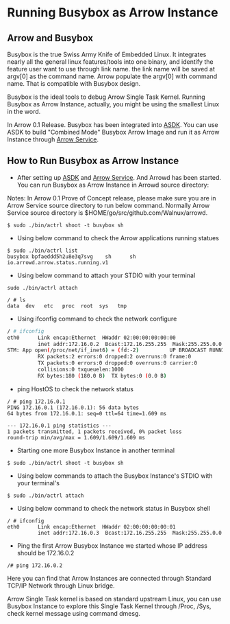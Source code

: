 # Running Busybox as Arrow Instance

## Arrow and Busybox
Busybox is the true Swiss Army Knife of Embedded Linux. It integrates nearly all the general linux features/tools into one binary, and identify the feature user want to use through link name. the link name will be saved at argv[0] as the command name. Arrow populate the argv[0] with command name. That is compatible with Busybox design.

Busybox is the ideal tools to debug Arrow Single Task Kernel. Running Busybox as Arrow Instance, actually, you might be using the smallest Linux in the word.

In Arrow 0.1 Release. Busybox has been integrated into [ASDK](https://github.com/Walnux/Atools/tree/master/ASDK). You can use ASDK to build "Combined Mode" Busybox Arrow Image and run it as Arrow Instance through [Arrow Service](https://github.com/Walnux/arrowd/blob/master/README.md). 

## How to Run Busybox as Arrow Instance
- After setting up [ASDK](https://github.com/Walnux/Atools/tree/master/ASDK) and [Arrow Service](https://github.com/Walnux/arrowd/blob/master/README.md). And Arrowd has been started. You can run Busybox as Arrow Instance in Arrowd source directory:

Notes: In Arrow 0.1 Prove of Concept release, please make sure you are in Arrow Service source directory to run below command. Normally Arrow Service source directory is $HOME/go/src/github.com/Walnux/arrowd. 

```shell
$ sudo ./bin/actrl shoot -t busybox sh
```

- Using below command to check the Arrow applications running statues

``` shell
$ sudo ./bin/actrl list
busybox bpfaeddd5h2u8e3q7svg    sh      sh      io.arrowd.arrow.status.running.v1
```

- Using below command to attach your STDIO with your terminal

``` shell
sudo ./bin/actrl attach

/ # ls
data  dev   etc   proc  root  sys   tmp
```

- Using ifconfig command to check the network configure

``` sh
/ # ifconfig
eth0      Link encap:Ethernet  HWaddr 02:00:00:00:00:00  
          inet addr:172.16.0.2  Bcast:172.16.255.255  Mask:255.255.0.0
STM: App open(/proc/net/if_inet6) = (fd:-2)          UP BROADCAST RUNNING MULTICAST  MTU:1500  Metric:1
          RX packets:2 errors:0 dropped:2 overruns:0 frame:0
          TX packets:0 errors:0 dropped:0 overruns:0 carrier:0
          collisions:0 txqueuelen:1000 
          RX bytes:180 (180.0 B)  TX bytes:0 (0.0 B)
```

- ping HostOS to check the network status

```shell
/ # ping 172.16.0.1
PING 172.16.0.1 (172.16.0.1): 56 data bytes
64 bytes from 172.16.0.1: seq=0 ttl=64 time=1.609 ms

--- 172.16.0.1 ping statistics ---
1 packets transmitted, 1 packets received, 0% packet loss
round-trip min/avg/max = 1.609/1.609/1.609 ms
```

- Starting one more Busybox Instance in another terminal

``` shell
$ sudo ./bin/actrl shoot -t busybox sh
```

- Using below commands to attach the Busybox Instance's STDIO with your terminal's

``` shell
$ sudo ./bin/actrl attach
```

- Using below command to check the network status in Busybox shell

``` shell
/ # ifconfig
eth0      Link encap:Ethernet  HWaddr 02:00:00:00:00:01  
          inet addr:172.16.0.3  Bcast:172.16.255.255  Mask:255.255.0.0
```

- Ping the first Arrow Busybox Instance we started whose IP address should be 172.16.0.2
```
/# ping 172.16.0.2
```
Here you can find that Arrow Instances are connected through Standard TCP/IP Network through Linux bridge. 

Arrow Single Task kernel is based on standard upstream Linux, you can use Busybox Instance to explore this Single Task Kernel through /Proc, /Sys, check kernel message using command dmesg.

